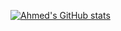 [![Ahmed's GitHub stats](https://github-readme-stats.vercel.app/api?username=ahmed-0011)](https://github.com/ahmed-0011)

